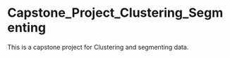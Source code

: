 # Capstone_Project_Clustering_Segmenting
This is a capstone project for Clustering and segmenting data.
